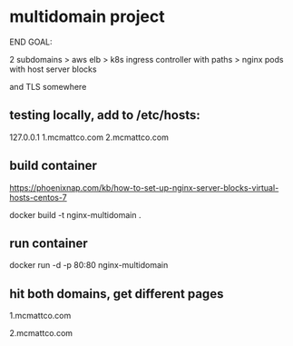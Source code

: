 # multidomain project
END GOAL:

2 subdomains > aws elb > k8s ingress controller with paths > nginx pods with host server blocks

and TLS somewhere

## testing locally, add to /etc/hosts:

127.0.0.1 1.mcmattco.com 2.mcmattco.com

## build container

https://phoenixnap.com/kb/how-to-set-up-nginx-server-blocks-virtual-hosts-centos-7

docker build -t nginx-multidomain .

## run container
docker run -d -p 80:80 nginx-multidomain

## hit both domains, get different pages
1.mcmattco.com

2.mcmattco.com
